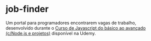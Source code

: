 # job-finder

Um portal para programadores encontrarem vagas de trabalho, desenvolvido durante o [Curso de Javascript do básico ao avançado (c/Node.js e projetos)](https://www.udemy.com/course/javascript-do-basico-ao-avancado-com-node-e-projetos/) disponível na Udemy.
